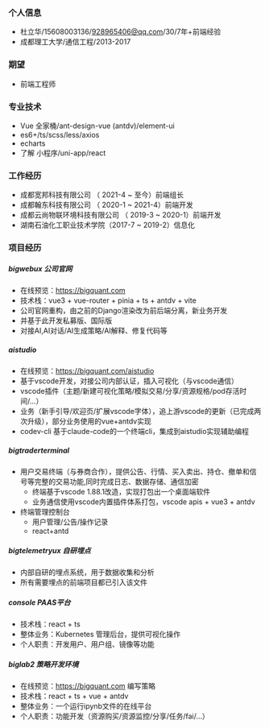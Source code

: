 ### 个人信息
- 杜立华/15608003136/928965406@qq.com/30/7年+前端经验
- 成都理工大学/通信工程/2013-2017
### 期望
- 前端工程师
### 专业技术
- Vue 全家桶/ant-design-vue (antdv)/element-ui
- es6+/ts/scss/less/axios
- echarts
- 了解 小程序/uni-app/react
### 工作经历
- 成都宽邦科技有限公司 （ 2021-4 ~ 至今）前端组长
- 成都翰东科技有限公司 （ 2020-1 ~ 2021-4）前端开发
- 成都云尚物联环境科技有限公司 （ 2019-3 ~ 2020-1）前端开发
- 湖南石油化工职业技术学院（2017-7 ~ 2019-2）信息化
### 项目经历
##### bigwebux 公司官网
- 在线预览：https://bigquant.com
- 技术栈：vue3 + vue-router + pinia + ts + antdv + vite
- 公司官网重构，由之前的Django渲染改为前后端分离，新业务开发
- 并基于此开发私募版、国际版
- 对接AI,AI对话/AI生成策略/AI解释、修复代码等
##### aistudio 
- 在线预览：https://bigquant.com/aistudio
- 基于vscode开发，对接公司内部认证，插入可视化（与vscode通信）
- vscode插件（主题/新建可视化策略/模拟交易/分享/资源规格/pod存活时间/...）
- 业务（新手引导/欢迎页/扩展vscode字体），追上游vscode的更新（已完成两次升级），部分业务使用的vue+antdv实现
- codev-cli 基于claude-code的一个终端cli，集成到aistudio实现辅助编程
##### bigtraderterminal
- 用户交易终端（与券商合作），提供公告、行情、买入卖出、持仓、撤单和信号等完整的交易功能,同时完成日志、数据存储、通信加密
  - 终端基于vscode 1.88.1改造，实现打包出一个桌面端软件
  - 业务通信使用vscode内置插件体系打包，vscode apis + vue3 + antdv
- 终端管理控制台
  - 用户管理/公告/操作记录
  - react+antd
##### bigtelemetryux 自研埋点
- 内部自研的埋点系统，用于数据收集和分析
- 所有需要埋点的前端项目都已引入该文件

##### console PAAS平台
- 技术栈：react + ts
- 整体业务：Kubernetes 管理后台，提供可视化操作
- 个人职责：开发用户、用户组、镜像等功能
##### biglab2 策略开发环境
- 在线预览：https://bigquant.com  编写策略
- 技术栈：react + ts + vue + antdv
- 整体业务：一个运行ipynb文件的在线平台
- 个人职责：功能开发（资源购买/资源监控/分享/任务/fai/...）
